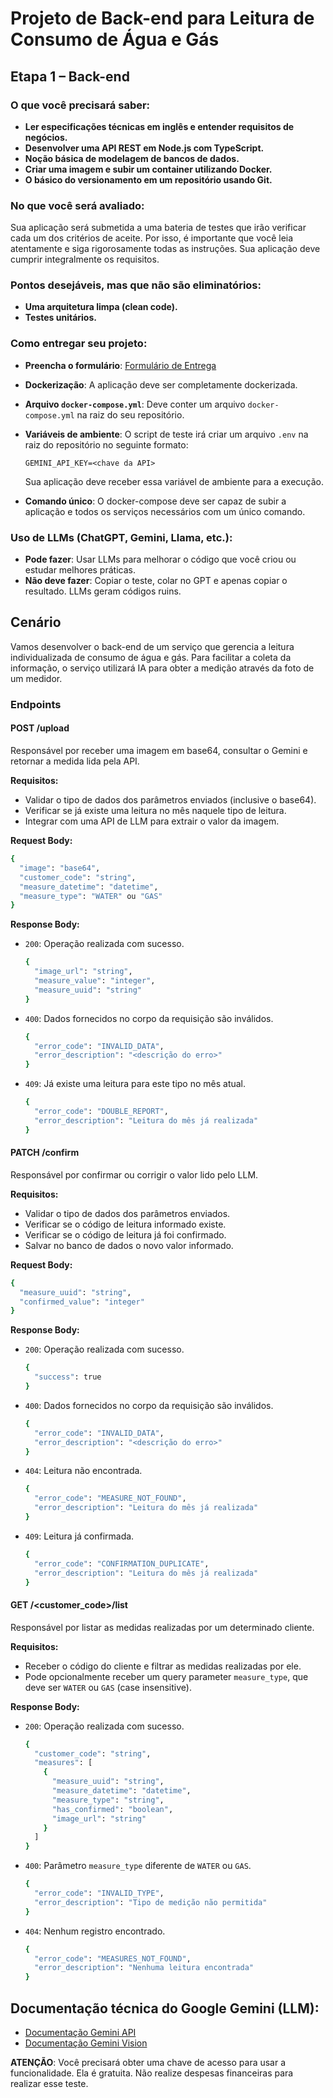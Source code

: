 
# Projeto de Back-end para Leitura de Consumo de Água e Gás

## Etapa 1 – Back-end

### O que você precisará saber:
- **Ler especificações técnicas em inglês e entender requisitos de negócios.**
- **Desenvolver uma API REST em Node.js com TypeScript.**
- **Noção básica de modelagem de bancos de dados.**
- **Criar uma imagem e subir um container utilizando Docker.**
- **O básico do versionamento em um repositório usando Git.**

### No que você será avaliado:
Sua aplicação será submetida a uma bateria de testes que irão verificar cada um dos critérios de aceite. Por isso, é importante que você leia atentamente e siga rigorosamente todas as instruções. Sua aplicação deve cumprir integralmente os requisitos.

### Pontos desejáveis, mas que não são eliminatórios:
- **Uma arquitetura limpa (clean code).**
- **Testes unitários.**

### Como entregar seu projeto:
- **Preencha o formulário**: [Formulário de Entrega](https://bit.ly/testedevshopper)
- **Dockerização**: A aplicação deve ser completamente dockerizada.
- **Arquivo `docker-compose.yml`**: Deve conter um arquivo `docker-compose.yml` na raiz do seu repositório.
- **Variáveis de ambiente**: O script de teste irá criar um arquivo `.env` na raiz do repositório no seguinte formato:
  ```
  GEMINI_API_KEY=<chave da API>
  ```
  Sua aplicação deve receber essa variável de ambiente para a execução.

- **Comando único**: O docker-compose deve ser capaz de subir a aplicação e todos os serviços necessários com um único comando.

### Uso de LLMs (ChatGPT, Gemini, Llama, etc.):
- **Pode fazer**: Usar LLMs para melhorar o código que você criou ou estudar melhores práticas.
- **Não deve fazer**: Copiar o teste, colar no GPT e apenas copiar o resultado. LLMs geram códigos ruins.

## Cenário
Vamos desenvolver o back-end de um serviço que gerencia a leitura individualizada de consumo de água e gás. Para facilitar a coleta da informação, o serviço utilizará IA para obter a medição através da foto de um medidor.

### Endpoints

#### POST /upload
Responsável por receber uma imagem em base64, consultar o Gemini e retornar a medida lida pela API.

**Requisitos:**
- Validar o tipo de dados dos parâmetros enviados (inclusive o base64).
- Verificar se já existe uma leitura no mês naquele tipo de leitura.
- Integrar com uma API de LLM para extrair o valor da imagem.

**Request Body:**
```bash
{
  "image": "base64",
  "customer_code": "string",
  "measure_datetime": "datetime",
  "measure_type": "WATER" ou "GAS"
}
```

**Response Body:**
- `200`: Operação realizada com sucesso.
  ```bash
  {
    "image_url": "string",
    "measure_value": "integer",
    "measure_uuid": "string"
  }
  ```
- `400`: Dados fornecidos no corpo da requisição são inválidos.
  ```bash
  {
    "error_code": "INVALID_DATA",
    "error_description": "<descrição do erro>"
  }
  ```
- `409`: Já existe uma leitura para este tipo no mês atual.
  ```bash
  {
    "error_code": "DOUBLE_REPORT",
    "error_description": "Leitura do mês já realizada"
  }
  ```

#### PATCH /confirm
Responsável por confirmar ou corrigir o valor lido pelo LLM.

**Requisitos:**
- Validar o tipo de dados dos parâmetros enviados.
- Verificar se o código de leitura informado existe.
- Verificar se o código de leitura já foi confirmado.
- Salvar no banco de dados o novo valor informado.

**Request Body:**
```bash
{
  "measure_uuid": "string",
  "confirmed_value": "integer"
}
```

**Response Body:**
- `200`: Operação realizada com sucesso.
  ```bash
  {
    "success": true
  }
  ```
- `400`: Dados fornecidos no corpo da requisição são inválidos.
  ```bash
  {
    "error_code": "INVALID_DATA",
    "error_description": "<descrição do erro>"
  }
  ```
- `404`: Leitura não encontrada.
  ```bash
  {
    "error_code": "MEASURE_NOT_FOUND",
    "error_description": "Leitura do mês já realizada"
  }
  ```
- `409`: Leitura já confirmada.
  ```bash
  {
    "error_code": "CONFIRMATION_DUPLICATE",
    "error_description": "Leitura do mês já realizada"
  }
  ```

#### GET /<customer_code>/list
Responsável por listar as medidas realizadas por um determinado cliente.

**Requisitos:**
- Receber o código do cliente e filtrar as medidas realizadas por ele.
- Pode opcionalmente receber um query parameter `measure_type`, que deve ser `WATER` ou `GAS` (case insensitive).

**Response Body:**
- `200`: Operação realizada com sucesso.
  ```bash
  {
    "customer_code": "string",
    "measures": [
      {
        "measure_uuid": "string",
        "measure_datetime": "datetime",
        "measure_type": "string",
        "has_confirmed": "boolean",
        "image_url": "string"
      }
    ]
  }
  ```
- `400`: Parâmetro `measure_type` diferente de `WATER` ou `GAS`.
  ```bash
  {
    "error_code": "INVALID_TYPE",
    "error_description": "Tipo de medição não permitida"
  }
  ```
- `404`: Nenhum registro encontrado.
  ```bash
  {
    "error_code": "MEASURES_NOT_FOUND",
    "error_description": "Nenhuma leitura encontrada"
  }
  ```

## Documentação técnica do Google Gemini (LLM):
- [Documentação Gemini API](https://ai.google.dev/gemini-api/docs/api-key)
- [Documentação Gemini Vision](https://ai.google.dev/gemini-api/docs/vision)

**ATENÇÃO**: Você precisará obter uma chave de acesso para usar a funcionalidade. Ela é gratuita. Não realize despesas financeiras para realizar esse teste.
